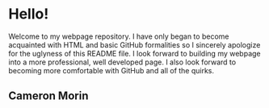 # Hello!

Welcome to my webpage repository. I have only began to become acquainted with HTML and basic GitHub formalities so I sincerely apologize for the uglyness of this README file. I look forward to building my webpage into a more professional, well developed page. I also look forward to becoming more comfortable with GitHub and all of the quirks. 


## Cameron Morin
